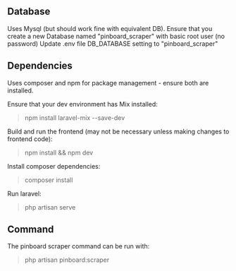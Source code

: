 ## Database
Uses Mysql (but should work fine with equivalent DB).
Ensure that you create a new Database named "pinboard_scraper" with basic root user (no password)
Update .env file DB_DATABASE setting to "pinboard_scraper"

## Dependencies
Uses composer and npm for package management - ensure both are installed.

Ensure that your dev environment has Mix installed:
> npm install laravel-mix --save-dev

Build and run the frontend (may not be necessary unless making changes to frontend code):
> npm install && npm dev

Install composer dependencies:
> composer install

Run laravel:
> php artisan serve

## Command 
The pinboard scraper command can be run with: 
> php artisan pinboard:scraper